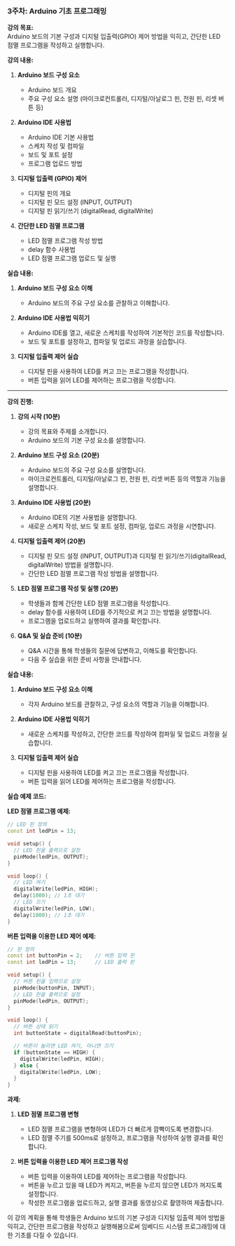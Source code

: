 ### 3주차: Arduino 기초 프로그래밍

**강의 목표:**  
Arduino 보드의 기본 구성과 디지털 입출력(GPIO) 제어 방법을 익히고, 간단한 LED 점멸 프로그램을 작성하고 실행합니다.

**강의 내용:**

1. **Arduino 보드 구성 요소**
   - Arduino 보드 개요
   - 주요 구성 요소 설명 (마이크로컨트롤러, 디지털/아날로그 핀, 전원 핀, 리셋 버튼 등)

2. **Arduino IDE 사용법**
   - Arduino IDE 기본 사용법
   - 스케치 작성 및 컴파일
   - 보드 및 포트 설정
   - 프로그램 업로드 방법

3. **디지털 입출력 (GPIO) 제어**
   - 디지털 핀의 개요
   - 디지털 핀 모드 설정 (INPUT, OUTPUT)
   - 디지털 핀 읽기/쓰기 (digitalRead, digitalWrite)

4. **간단한 LED 점멸 프로그램**
   - LED 점멸 프로그램 작성 방법
   - delay 함수 사용법
   - LED 점멸 프로그램 업로드 및 실행

**실습 내용:**

1. **Arduino 보드 구성 요소 이해**
   - Arduino 보드의 주요 구성 요소를 관찰하고 이해합니다.

2. **Arduino IDE 사용법 익히기**
   - Arduino IDE를 열고, 새로운 스케치를 작성하여 기본적인 코드를 작성합니다.
   - 보드 및 포트를 설정하고, 컴파일 및 업로드 과정을 실습합니다.

3. **디지털 입출력 제어 실습**
   - 디지털 핀을 사용하여 LED를 켜고 끄는 프로그램을 작성합니다.
   - 버튼 입력을 읽어 LED를 제어하는 프로그램을 작성합니다.

---

**강의 진행:**

1. **강의 시작 (10분)**
   - 강의 목표와 주제를 소개합니다.
   - Arduino 보드의 기본 구성 요소를 설명합니다.

2. **Arduino 보드 구성 요소 (20분)**
   - Arduino 보드의 주요 구성 요소를 설명합니다.
   - 마이크로컨트롤러, 디지털/아날로그 핀, 전원 핀, 리셋 버튼 등의 역할과 기능을 설명합니다.

3. **Arduino IDE 사용법 (20분)**
   - Arduino IDE의 기본 사용법을 설명합니다.
   - 새로운 스케치 작성, 보드 및 포트 설정, 컴파일, 업로드 과정을 시연합니다.

4. **디지털 입출력 제어 (20분)**
   - 디지털 핀 모드 설정 (INPUT, OUTPUT)과 디지털 핀 읽기/쓰기(digitalRead, digitalWrite) 방법을 설명합니다.
   - 간단한 LED 점멸 프로그램 작성 방법을 설명합니다.

5. **LED 점멸 프로그램 작성 및 실행 (20분)**
   - 학생들과 함께 간단한 LED 점멸 프로그램을 작성합니다.
   - delay 함수를 사용하여 LED를 주기적으로 켜고 끄는 방법을 설명합니다.
   - 프로그램을 업로드하고 실행하여 결과를 확인합니다.

6. **Q&A 및 실습 준비 (10분)**
   - Q&A 시간을 통해 학생들의 질문에 답변하고, 이해도를 확인합니다.
   - 다음 주 실습을 위한 준비 사항을 안내합니다.

**실습 내용:**

1. **Arduino 보드 구성 요소 이해**
   - 각자 Arduino 보드를 관찰하고, 구성 요소의 역할과 기능을 이해합니다.

2. **Arduino IDE 사용법 익히기**
   - 새로운 스케치를 작성하고, 간단한 코드를 작성하여 컴파일 및 업로드 과정을 실습합니다.

3. **디지털 입출력 제어 실습**
   - 디지털 핀을 사용하여 LED를 켜고 끄는 프로그램을 작성합니다.
   - 버튼 입력을 읽어 LED를 제어하는 프로그램을 작성합니다.

**실습 예제 코드:**

**LED 점멸 프로그램 예제:**

```cpp
// LED 핀 정의
const int ledPin = 13;

void setup() {
  // LED 핀을 출력으로 설정
  pinMode(ledPin, OUTPUT);
}

void loop() {
  // LED 켜기
  digitalWrite(ledPin, HIGH);
  delay(1000); // 1초 대기
  // LED 끄기
  digitalWrite(ledPin, LOW);
  delay(1000); // 1초 대기
}
```

**버튼 입력을 이용한 LED 제어 예제:**

```cpp
// 핀 정의
const int buttonPin = 2;    // 버튼 입력 핀
const int ledPin = 13;      // LED 출력 핀

void setup() {
  // 버튼 핀을 입력으로 설정
  pinMode(buttonPin, INPUT);
  // LED 핀을 출력으로 설정
  pinMode(ledPin, OUTPUT);
}

void loop() {
  // 버튼 상태 읽기
  int buttonState = digitalRead(buttonPin);

  // 버튼이 눌리면 LED 켜기, 아니면 끄기
  if (buttonState == HIGH) {
    digitalWrite(ledPin, HIGH);
  } else {
    digitalWrite(ledPin, LOW);
  }
}
```

**과제:**

1. **LED 점멸 프로그램 변형**
   - LED 점멸 프로그램을 변형하여 LED가 더 빠르게 깜빡이도록 변경합니다.
   - LED 점멸 주기를 500ms로 설정하고, 프로그램을 작성하여 실행 결과를 확인합니다.

2. **버튼 입력을 이용한 LED 제어 프로그램 작성**
   - 버튼 입력을 이용하여 LED를 제어하는 프로그램을 작성합니다.
   - 버튼을 누르고 있을 때 LED가 켜지고, 버튼을 누르지 않으면 LED가 꺼지도록 설정합니다.
   - 작성한 프로그램을 업로드하고, 실행 결과를 동영상으로 촬영하여 제출합니다.

이 강의 계획을 통해 학생들은 Arduino 보드의 기본 구성과 디지털 입출력 제어 방법을 익히고, 간단한 프로그램을 작성하고 실행해봄으로써 임베디드 시스템 프로그래밍에 대한 기초를 다질 수 있습니다.
